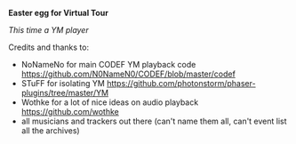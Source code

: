 **Easter egg for Virtual Tour**

*This time a YM player*

Credits and thanks to:
- NoNameNo for main CODEF YM playback code https://github.com/N0NameN0/CODEF/blob/master/codef
- STuFF for isolating YM https://github.com/photonstorm/phaser-plugins/tree/master/YM
- Wothke for a lot of nice ideas on audio playback https://github.com/wothke
- all musicians and trackers out there (can't name them all, can't event list all the archives)
